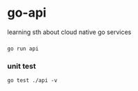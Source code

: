 # go-api
learning sth about cloud native go services

###

```
go run api
```

### unit test


```
go test ./api -v

```
